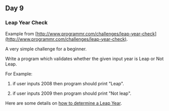 ## Day 9 ##
### Leap Year Check ###

Example from [http://www.programmr.com/challenges/leap-year-check](http://www.programmr.com/challenges/leap-year-check).

A very simple challenge for a beginner.

Write a program which validates whether the given input year is Leap or Not Leap.

For Example:
1. if user inputs 2008 then program should print "Leap".

2. if user inputs 2009 then program should print "Not leap".

Here are some details on [how to determine a Leap Year](https://www.mathsisfun.com/leap-years.html).
